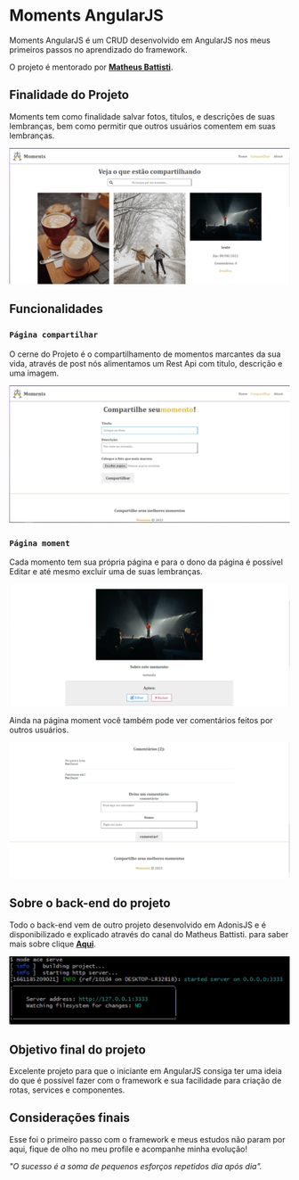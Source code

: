 # Moments AngularJS

Moments AngularJS é um CRUD desenvolvido em AngularJS nos meus primeiros passos no aprendizado do framework.

O projeto é mentorado por **[Matheus Battisti](https://www.youtube.com/c/MatheusBattisti)**.

## Finalidade do Projeto

Moments tem como finalidade salvar fotos, titulos, e descrições de suas lembranças, bem como permitir que outros usuários comentem em suas lembranças.

![](/moments-images/home.png)

## Funcionalidades

### `Página compartilhar`

O cerne do Projeto é o compartilhamento de momentos marcantes da sua vida, através de post nós alimentamos um Rest Api com titulo, descrição e uma imagem.

![](/moments-images/compartilhar.png)

### `Página moment`

Cada momento tem sua própria página e para o dono da página é possível Editar e até mesmo excluir uma de suas lembranças.

![](/moments-images/moment.png)

Ainda na página moment você também pode ver comentários feitos por outros usuários.

![](/moments-images/comentarios.png)

## Sobre o back-end do projeto

Todo o back-end vem de outro projeto desenvolvido em AdonisJS e é disponibilizado e explicado através do canal do Matheus Battisti.
para saber mais sobre clique **[Aqui](https://www.youtube.com/watch?v=xTCBaGeYTck&list=PLnDvRpP8Bnex2GQEN0768_AxZg_RaIGmw&index=22)**.

![](/moments-images/adonis.png)

## Objetivo final do projeto

Excelente projeto para que o iniciante em AngularJS consiga ter uma ideia do que é possível fazer com o framework e sua facilidade para criação de rotas, services e componentes.

## Considerações finais

Esse foi o primeiro passo com o framework e meus estudos não param por aqui, fique de olho no meu profile e acompanhe minha evolução!

<i>"O sucesso é a soma de pequenos esforços repetidos dia após dia".</i>

